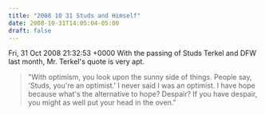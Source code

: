 ```yaml
---
title: "2008 10 31 Studs and Himself"
date: 2008-10-31T14:05:04-05:00
draft: false
---
```



<pubDate>Fri, 31 Oct 2008 21:32:53 +0000</pubDate>
With the passing of Studs Terkel and DFW last month, Mr. Terkel's quote is very apt.

> "With optimism, you look upon the sunny side of things. People say, 'Studs, you're an optimist.' I never said I was an optimist. I have hope because what's the alternative to hope? Despair? If you have despair, you might as well put your head in the oven."

